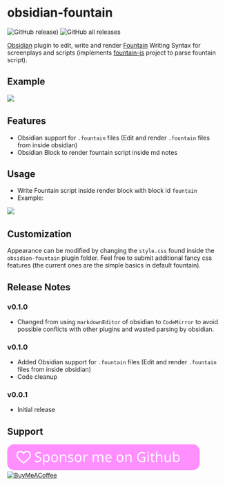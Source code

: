 # obsidian-fountain
![GitHub release)](https://img.shields.io/github/v/release/Darakah/obsidian-fountain)
![GitHub all releases](https://img.shields.io/github/downloads/Darakah/obsidian-fountain/total)

[Obsidian](https://obsidian.md/) plugin to edit, write and render [Fountain](https://fountain.io/) Writing Syntax for screenplays and scripts (implements [fountain-js](https://github.com/mattdaly/Fountain.js) project to parse fountain script).

## Example

<img src="https://raw.githubusercontent.com/Darakah/obsidian-fountain/main/images/Example_1.png"/>

## Features
- Obsidian support for `.fountain` files (Edit and render `.fountain` files from inside obsidian)
- Obsidian Block to render fountain script inside md notes

## Usage
- Write Fountain script inside render block with block id `fountain`
- Example:

<img src="https://raw.githubusercontent.com/Darakah/obsidian-fountain/main/images/Example_2.png"/>

## Customization 
Appearance can be modified by changing the `style.css` found inside the `obsidian-fountain` plugin folder. Feel free to submit additional fancy css features (the current ones are the simple basics in default fountain).

## Release Notes

### v0.1.0
- Changed from using `markdownEditor` of obsidian to `CodeMirror` to avoid possible conflicts with other plugins and wasted parsing by obsidian.

### v0.1.0
- Added Obsidian support for `.fountain` files (Edit and render `.fountain` files from inside obsidian)
- Code cleanup 

### v0.0.1
- Initial release


## Support

[![Github Sponsorship](https://raw.githubusercontent.com/Darakah/Darakah/e0fe245eaef23cb4a5f19fe9a09a9df0c0cdc8e1/icons/github_sponsor_btn.svg)](https://github.com/sponsors/Darakah) [<img src="https://cdn.buymeacoffee.com/buttons/v2/default-yellow.png" alt="BuyMeACoffee" width="100">](https://www.buymeacoffee.com/darakah)
